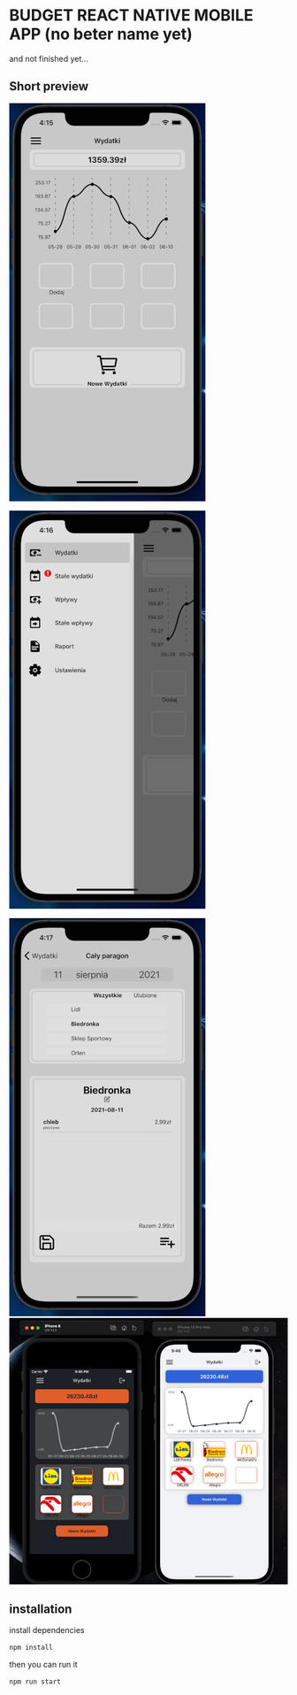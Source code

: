 # BUDGET REACT NATIVE MOBILE APP (no beter name yet)

and not finished yet...

## Short preview

![picture a](/repoImg/a.png)

![picture b](https://github.com/MarekBartczak/budget-react-native-app/blob/master/repoImg/b.png)

![picture c](https://github.com/MarekBartczak/budget-react-native-app/blob/master/repoImg/c.png)
![picture d](https://github.com/MarekBartczak/budget-react-native-app/blob/master/repoImg/d.png)

## installation

install dependencies

```bash
npm install
```

then you can run it

```bash
npm run start
```
